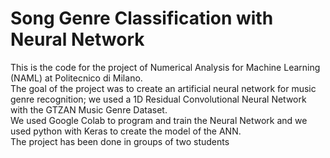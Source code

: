 # Song Genre Classification with Neural Network
This is the code for the project of Numerical Analysis for Machine Learning (NAML) at Politecnico di Milano.<br>
The goal of the project was to create an artificial neural network for music genre recognition; we used a 1D Residual Convolutional Neural Network with the GTZAN Music Genre
Dataset.<br>
We used Google Colab to program and train the Neural Network and we used python with Keras to create the model of the ANN.<br>
The project has been done in groups of two students
